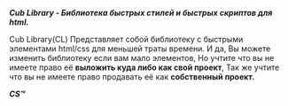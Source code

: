 ***Cub Library - Библиотека быстрых стилей и быстрых скриптов для html.***

Cub Library(CL) Представляет собой библиотеку с быстрыми элементами html/css для меньшей траты времени.
И да, Вы можете изменить библиотеку если вам мало элементов, Но учтите что вы не имеете право её **выложить куда либо как свой проект**, Так же учтите что вы не имеете право продавать её как **собственный проект.**

***CS™***
